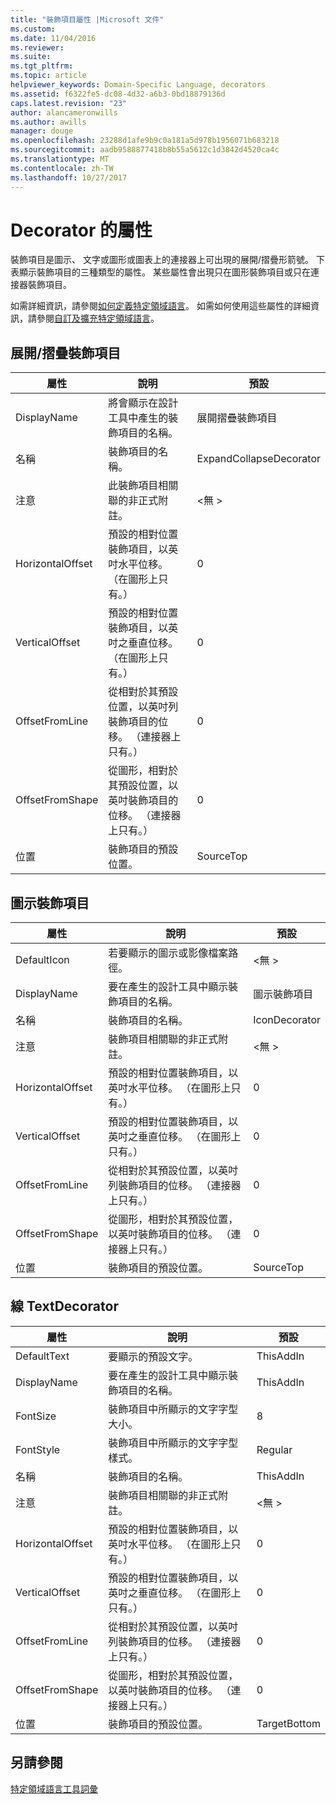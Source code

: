 ```yaml
---
title: "裝飾項目屬性 |Microsoft 文件"
ms.custom: 
ms.date: 11/04/2016
ms.reviewer: 
ms.suite: 
ms.tgt_pltfrm: 
ms.topic: article
helpviewer_keywords: Domain-Specific Language, decorators
ms.assetid: f6322fe5-dc08-4d32-a6b3-0bd18879136d
caps.latest.revision: "23"
author: alancameronwills
ms.author: awills
manager: douge
ms.openlocfilehash: 23288d1afe9b9c0a181a5d978b1956071b683218
ms.sourcegitcommit: aadb9588877418b8b55a5612c1d3842d4520ca4c
ms.translationtype: MT
ms.contentlocale: zh-TW
ms.lasthandoff: 10/27/2017
---
```

# <a name="properties-of-decorators"></a>Decorator 的屬性
裝飾項目是圖示、 文字或圖形或圖表上的連接器上可出現的展開/摺疊形箭號。 下表顯示裝飾項目的三種類型的屬性。 某些屬性會出現只在圖形裝飾項目或只在連接器裝飾項目。  
  
 如需詳細資訊，請參閱[如何定義特定領域語言](../modeling/how-to-define-a-domain-specific-language.md)。 如需如何使用這些屬性的詳細資訊，請參閱[自訂及擴充特定領域語言](../modeling/customizing-and-extending-a-domain-specific-language.md)。  
  
## <a name="expandcollapse-decorator"></a>展開/摺疊裝飾項目  
  
|屬性|說明|預設|  
|--------------|-----------------|-------------|  
|DisplayName|將會顯示在設計工具中產生的裝飾項目的名稱。|展開摺疊裝飾項目|  
|名稱|裝飾項目的名稱。|ExpandCollapseDecorator|  
|注意|此裝飾項目相關聯的非正式附註。|\<無 >|  
|HorizontalOffset|預設的相對位置裝飾項目，以英吋水平位移。 （在圖形上只有。）|0|  
|VerticalOffset|預設的相對位置裝飾項目，以英吋之垂直位移。 （在圖形上只有。）|0|  
|OffsetFromLine|從相對於其預設位置，以英吋列裝飾項目的位移。 （連接器上只有。）|0|  
|OffsetFromShape|從圖形，相對於其預設位置，以英吋裝飾項目的位移。 （連接器上只有。）|0|  
|位置|裝飾項目的預設位置。|SourceTop|  
  
## <a name="icon-decorator"></a>圖示裝飾項目  
  
|屬性|說明|預設|  
|--------------|-----------------|-------------|  
|DefaultIcon|若要顯示的圖示或影像檔案路徑。|\<無 >|  
|DisplayName|要在產生的設計工具中顯示裝飾項目的名稱。|圖示裝飾項目|  
|名稱|裝飾項目的名稱。|IconDecorator|  
|注意|裝飾項目相關聯的非正式附註。|\<無 >|  
|HorizontalOffset|預設的相對位置裝飾項目，以英吋水平位移。 （在圖形上只有。）|0|  
|VerticalOffset|預設的相對位置裝飾項目，以英吋之垂直位移。 （在圖形上只有。）|0|  
|OffsetFromLine|從相對於其預設位置，以英吋列裝飾項目的位移。 （連接器上只有。）|0|  
|OffsetFromShape|從圖形，相對於其預設位置，以英吋裝飾項目的位移。 （連接器上只有。）|0|  
|位置|裝飾項目的預設位置。|SourceTop|  
  
## <a name="textdecorator"></a>線 TextDecorator  
  
|屬性|說明|預設|  
|--------------|-----------------|-------------|  
|DefaultText|要顯示的預設文字。|ThisAddIn|  
|DisplayName|要在產生的設計工具中顯示裝飾項目的名稱。|ThisAddIn|  
|FontSize|裝飾項目中所顯示的文字字型大小。|8|  
|FontStyle|裝飾項目中所顯示的文字字型樣式。|Regular|  
|名稱|裝飾項目的名稱。|ThisAddIn|  
|注意|裝飾項目相關聯的非正式附註。|\<無 >|  
|HorizontalOffset|預設的相對位置裝飾項目，以英吋水平位移。 （在圖形上只有。）|0|  
|VerticalOffset|預設的相對位置裝飾項目，以英吋之垂直位移。 （在圖形上只有。）|0|  
|OffsetFromLine|從相對於其預設位置，以英吋列裝飾項目的位移。 （連接器上只有。）|0|  
|OffsetFromShape|從圖形，相對於其預設位置，以英吋裝飾項目的位移。 （連接器上只有。）|0|  
|位置|裝飾項目的預設位置。|TargetBottom|  
  
## <a name="see-also"></a>另請參閱  
 [特定領域語言工具詞彙](http://msdn.microsoft.com/en-us/ca5e84cb-a315-465c-be24-76aa3df276aa)